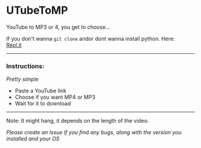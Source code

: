 # UTubeToMP
YouTube to MP3 or 4, you get to choose...

If you don't wanna `git clone` andor dont wanna install python. Here: \
<a href="https://replit.com/@RussianDev/UTubeToMP">Repl.it</a>

---
### Instructions:
*Pretty simple*

- Paste a YouTube link
- Choose if you want MP4 or MP3
- Wait for it to download

---
Note: It might hang, it depends on the length of the video.

*Please create an Issue If you find any bugs, along with the version you installed and your OS*

